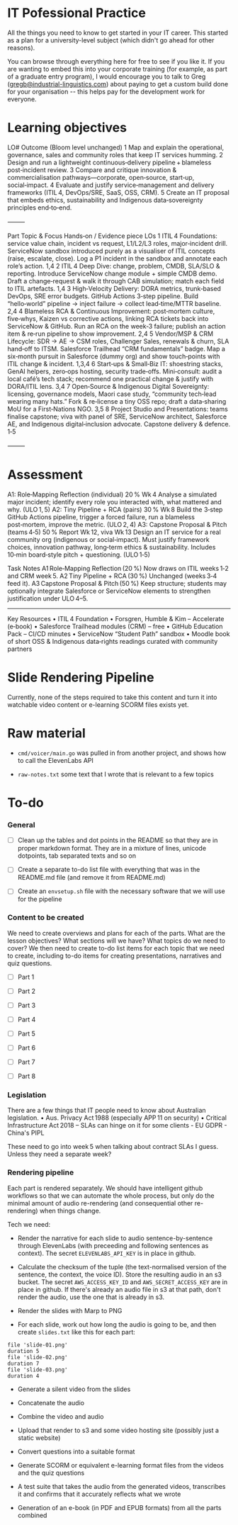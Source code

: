 # IT Pofessional Practice

All the things you need to know to get started in your IT career. This
started as a plan for a university-level subject (which didn't go
ahead for other reasons).

You can browse through everything here for free to see if you like
it. If you are wanting to embed this into your corporate training (for
example, as part of a graduate entry program), I would encourage you
to talk to Greg (gregb@industrial-linguistics.com) about paying to get
a custom build done for your organisation -- this helps pay for the
development work for everyone.

# Learning objectives

LO#	Outcome (Bloom level unchanged)
1	Map and explain the operational, governance, sales and community roles that keep IT services humming.
2	Design and run a lightweight continuous‑delivery pipeline + blameless post‑incident review.
3	Compare and critique innovation & commercialisation pathways—corporate, open‑source, start‑up, social‑impact.
4	Evaluate and justify service‑management and delivery frameworks (ITIL 4, DevOps/SRE, SaaS, OSS, CRM).
5	Create an IT proposal that embeds ethics, sustainability and Indigenous data‑sovereignty principles end‑to‑end.


⸻

Part	Topic & Focus	Hands‑on / Evidence piece	LOs
1	ITIL 4 Foundations: service value chain, incident vs request, L1/L2/L3 roles, major‑incident drill. ServiceNow sandbox introduced purely as a visualiser of ITIL concepts (raise, escalate, close).	Log a P1 incident in the sandbox and annotate each role’s action.	1,4
2	ITIL 4 Deep Dive: change, problem, CMDB, SLA/SLO & reporting. Introduce ServiceNow change module + simple CMDB demo.	Draft a change‑request & walk it through CAB simulation; match each field to ITIL artefacts.	1,4
3	High‑Velocity Delivery: DORA metrics, trunk‑based DevOps, SRE error budgets. GitHub Actions 3‑step pipeline.	Build “hello‑world” pipeline → inject failure → collect lead‑time/MTTR baseline.	2,4
4	Blameless RCA & Continuous Improvement: post‑mortem culture, five‑whys, Kaizen vs corrective actions, linking RCA tickets back into ServiceNow & GitHub.	Run an RCA on the week‑3 failure; publish an action item & re‑run pipeline to show improvement.	2,4
5	Vendor/MSP & CRM Lifecycle: SDR → AE → CSM roles, Challenger Sales, renewals & churn, SLA hand‑off to ITSM. Salesforce Trailhead “CRM fundamentals” badge.	Map a six‑month pursuit in Salesforce (dummy org) and show touch‑points with ITIL change & incident.	1,3,4
6	Start‑ups & Small‑Biz IT: shoestring stacks, GenAI helpers, zero‑ops hosting, security trade‑offs.	Mini‑consult: audit a local café’s tech stack; recommend one practical change & justify with DORA/ITIL lens.	3,4
7	Open‑Source & Indigenous Digital Sovereignty: licensing, governance models, Maori case study, “community tech‑lead wearing many hats.”	Fork & re‑license a tiny OSS repo; draft a data‑sharing MoU for a First‑Nations NGO.	3,5
8	Project Studio and Presentations: teams finalise capstone; viva with panel of SRE, ServiceNow architect, Salesforce AE, and Indigenous digital‑inclusion advocate.	Capstone delivery & defence.	1‑5


⸻

# Assessment

A1: Role‑Mapping Reflection (individual)
20 %
Wk 4
Analyse a simulated major incident; identify every role you interacted with, what mattered and why. (ULO 1, 5)
A2: Tiny Pipeline + RCA (pairs)
30 %
Wk 8
Build the 3‑step GitHub Actions pipeline, trigger a forced failure, run a blameless post‑mortem, improve the metric. (ULO 2, 4)
A3: Capstone Proposal & Pitch (teams 4‑5)
50 %
Report Wk 12, viva Wk 13
Design an IT service for a real community org (indigenous or social‑impact). Must justify framework choices, innovation pathway, long‑term ethics & sustainability. Includes 10‑min board‑style pitch + questioning. (ULO 1‑5)


Task	Notes
A1 Role‑Mapping Reflection (20 %)	Now draws on ITIL weeks 1‑2 and CRM week 5.
A2 Tiny Pipeline + RCA (30 %)	Unchanged (weeks 3‑4 feed it).
A3 Capstone Proposal & Pitch (50 %)	Keep structure; students may optionally integrate Salesforce or ServiceNow elements to strengthen justification under ULO 4–5.

----

Key Resources
	•	ITIL 4 Foundation 
	•	Forsgren, Humble & Kim – Accelerate (e‑book)
	•	Salesforce Trailhead modules (CRM) – free
	•	GitHub Education Pack – CI/CD minutes
	•	ServiceNow “Student Path” sandbox
	•	Moodle book of short OSS & Indigenous data‑rights readings curated with community partners


# Slide Rendering Pipeline

Currently, none of the steps required to take this content and turn it into watchable video content or e-learning SCORM
files exists yet.

# Raw material

- `cmd/voicer/main.go` was pulled in from another project, and shows how to call the ElevenLabs API 

- `raw-notes.txt` some text that I wrote that is relevant to a few topics

# To-do 

### General

- [ ] Clean up the tables and dot points in the README so that they are in proper markdown format. They are in a mixture of lines, unicode dotpoints, tab separated texts and so on

- [ ] Create a separate to-do list file with everything that was in the README.md file (and remove it from README.md)

- [ ] Create an `envsetup.sh` file with the necessary software that we will use for the pipeline

### Content to be created

We need to create overviews and plans for each of the parts. What are
the lesson objectives? What sections will we have? What topics do we
need to cover? We then need to create to-do list items for each topic
that we need to create, including to-do items for creating
presentations, narratives and quiz questions.

- [ ] Part 1

- [ ] Part 2

- [ ] Part 3

- [ ] Part 4

- [ ] Part 5

- [ ] Part 6

- [ ] Part 7

- [ ] Part 8


### Legislation

There are a few things that IT people need to know about Australian legislation.
	•	Aus. Privacy Act 1988 (especially APP 11 on security)
	•	Critical Infrastructure Act 2018 – SLAs can hinge on it for some clients
	- EU GDPR
	- China's PIPL
	
These need to go into week 5 when talking about contract SLAs I guess. Unless they need a separate week?

### Rendering pipeline

Each part is rendered separately. We should have intelligent github workflows so that we can automate the whole process, but
only do the minimal amount of audio re-rendering (and consequential other re-rendering) when things change.

Tech we need:

- Render the narrative for each slide to audio sentence-by-sentence through ElevenLabs (with preceeding and following sentences as context). The secret `ELEVENLABS_API_KEY` is in place in github.

- Calculate the checksum of the tuple (the text-normalised version of the sentence, the context, the voice ID). Store the resulting audio in an s3 bucket. The secret `AWS_ACCESS_KEY_ID` and `AWS_SECRET_ACCESS_KEY` are in place in github. If there's already an audio file in s3 at that path, don't render the audio, use the one that is already in s3.

- Render the slides with Marp to PNG

- For each slide, work out how long the audio is going to be, and then create `slides.txt` like this for each part:

```
file 'slide-01.png'
duration 5
file 'slide-02.png'
duration 7
file 'slide-03.png'
duration 4
```

- Generate a silent video from the slides

- Concatenate the audio

- Combine the video and audio

- Upload that render to s3 and some video hosting site (possibly just a static website)

- Convert questions into a suitable format

- Generate SCORM or equivalent e-learning format files from the videos and the quiz questions

- A test suite that takes the audio from the generated videos, transcribes it and confirms that it accurately reflects what we wrote

- Generation of an e-book (in PDF and EPUB formats) from all the parts combined
